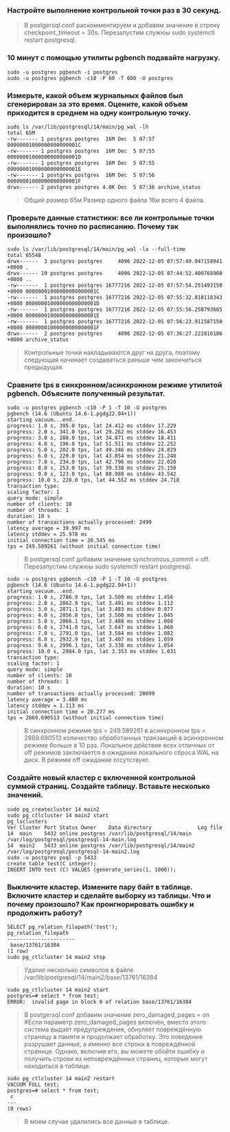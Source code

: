 ### Настройте выполнение контрольной точки раз в 30 секунд.
>В postgersql.conf раскомментируем и добавим значение в строку checkpoint_timeout = 30s.
>Перезапустим служюы sudo systemctl restart postgresql.
### 10 минут c помощью утилиты pgbench подавайте нагрузку.
<pre><code>sudo -u postgres pgbench -i postgres
sudo -u postgres pgbench -c10 -P 60 -T 600 -U postgres</code></pre>
### Измерьте, какой объем журнальных файлов был сгенерирован за это время. Оцените, какой объем приходится в среднем на одну контрольную точку.
<pre><code>sudo ls /var/lib/postgresql/14/main/pg_wal -lh
total 65M
-rw------- 1 postgres postgres  16M Dec  5 07:57 00000001000000000000001C
-rw------- 1 postgres postgres  16M Dec  5 07:55 00000001000000000000001D
-rw------- 1 postgres postgres  16M Dec  5 07:55 00000001000000000000001E
-rw------- 1 postgres postgres  16M Dec  5 07:56 00000001000000000000001F
drwx------ 2 postgres postgres 4.0K Dec  5 07:36 archive_status
</code></pre>
>Общий размер 65м
>Размер одного файла 16м всего 4 файла.
### Проверьте данные статистики: все ли контрольные точки выполнялись точно по расписанию. Почему так произошло?
<pre><code>sudo ls /var/lib/postgresql/14/main/pg_wal -la --full-time
total 65548
drwx------  3 postgres postgres     4096 2022-12-05 07:57:49.047158941 +0000 .
drwx------ 19 postgres postgres     4096 2022-12-05 07:44:52.400768908 +0000 ..
-rw-------  1 postgres postgres 16777216 2022-12-05 07:57:54.251493150 +0000 00000001000000000000001C
-rw-------  1 postgres postgres 16777216 2022-12-05 07:55:32.818118343 +0000 00000001000000000000001D
-rw-------  1 postgres postgres 16777216 2022-12-05 07:55:56.258793685 +0000 00000001000000000000001E
-rw-------  1 postgres postgres 16777216 2022-12-05 07:56:23.911587150 +0000 00000001000000000000001F
drwx------  2 postgres postgres     4096 2022-12-05 07:36:27.222816106 +0000 archive_status</code></pre>
>Контрольные точки накладываются друг на друга, поэтому следующая начинает создаваться раньше чем закончиться предыдущая.
### Сравните tps в синхронном/асинхронном режиме утилитой pgbench. Объясните полученный результат.
<pre><code>sudo -u postgres pgbench -c10 -P 1 -T 10 -U postgres
pgbench (14.6 (Ubuntu 14.6-1.pgdg22.04+1))
starting vacuum...end.
progress: 1.0 s, 395.0 tps, lat 24.412 ms stddev 17.229
progress: 2.0 s, 341.0 tps, lat 29.262 ms stddev 16.453
progress: 3.0 s, 288.0 tps, lat 34.071 ms stddev 18.411
progress: 4.0 s, 196.0 tps, lat 51.511 ms stddev 22.252
progress: 5.0 s, 202.0 tps, lat 49.346 ms stddev 24.829
progress: 6.0 s, 229.0 tps, lat 43.854 ms stddev 21.248
progress: 7.0 s, 234.0 tps, lat 42.796 ms stddev 22.020
progress: 8.0 s, 253.0 tps, lat 39.538 ms stddev 25.150
progress: 9.0 s, 123.0 tps, lat 80.988 ms stddev 43.542
progress: 10.0 s, 228.0 tps, lat 44.552 ms stddev 24.718
transaction type: <builtin: TPC-B (sort of)>
scaling factor: 1
query mode: simple
number of clients: 10
number of threads: 1
duration: 10 s
number of transactions actually processed: 2499
latency average = 39.997 ms
latency stddev = 25.978 ms
initial connection time = 20.545 ms
tps = 249.589261 (without initial connection time)</code></pre>
>В postgersql.conf добавим значение synchronous_commit = off.
>Перезапустим служюы sudo systemctl restart postgresql.
<pre><code>sudo -u postgres pgbench -c10 -P 1 -T 10 -U postgres
pgbench (14.6 (Ubuntu 14.6-1.pgdg22.04+1))
starting vacuum...end.
progress: 1.0 s, 2786.9 tps, lat 3.509 ms stddev 1.456
progress: 2.0 s, 2862.9 tps, lat 3.491 ms stddev 1.112
progress: 3.0 s, 2871.1 tps, lat 3.483 ms stddev 0.977
progress: 4.0 s, 2856.8 tps, lat 3.500 ms stddev 1.045
progress: 5.0 s, 2866.1 tps, lat 3.488 ms stddev 1.008
progress: 6.0 s, 2741.0 tps, lat 3.647 ms stddev 1.060
progress: 7.0 s, 2791.0 tps, lat 3.584 ms stddev 1.082
progress: 8.0 s, 2932.9 tps, lat 3.407 ms stddev 1.059
progress: 9.0 s, 2996.1 tps, lat 3.338 ms stddev 1.054
progress: 10.0 s, 2984.0 tps, lat 3.353 ms stddev 1.031
transaction type: <builtin: TPC-B (sort of)>
scaling factor: 1
query mode: simple
number of clients: 10
number of threads: 1
duration: 10 s
number of transactions actually processed: 28699
latency average = 3.480 ms
latency stddev = 1.113 ms
initial connection time = 20.277 ms
tps = 2869.690513 (without initial connection time)</code></pre>
>В синхронном режиме tps = 249.589261 в асинхронном tps = 2869.690513 количество обработанных транзакций в асинхронном режиме больше в 10 раз. Локальное действие всех отличных от off режимов заключается в ожидании локального сброса WAL на диск. В режиме off ожидание отсутствует.
### Создайте новый кластер с включенной контрольной суммой страниц. Создайте таблицу. Вставьте несколько значений.
<pre><code>sudo pg_createcluster 14 main2
sudo pg_ctlcluster 14 main2 start
pg_lsclusters
Ver Cluster Port Status Owner    Data directory               Log file
14  main    5432 online postgres /var/lib/postgresql/14/main  /var/log/postgresql/postgresql-14-main.log
14  main2   5433 online postgres /var/lib/postgresql/14/main2 /var/log/postgresql/postgresql-14-main2.log
sudo -u postgres psql -p 5433
create table test(C integer);
INSERT INTO test (C) VALUES (generate_series(1, 1000));</code></pre>
### Выключите кластер. Измените пару байт в таблице. Включите кластер и сделайте выборку из таблицы. Что и почему произошло? Как проигнорировать ошибку и продолжить работу?
<pre><code>SELECT pg_relation_filepath('test');
pg_relation_filepath
----------------------
 base/13761/16384
(1 row)
sudo pg_ctlcluster 14 main2 stop</code></pre>
>Удалил несколько символов в файле /var/lib/postgresql/14/main2/base/13761/16384
<pre><code>sudo pg_ctlcluster 14 main2 start
postgres=# select * from test;
ERROR:  invalid page in block 0 of relation base/13761/16384</code></pre>
>В postgersql.conf добавим значение zero_damaged_pages = on #Если параметр zero_damaged_pages включён, вместо этого система выдаёт предупреждение, обнуляет повреждённую страницу в памяти и продолжает обработку. Это поведение разрушает данные, а именно все строки в повреждённой странице. Однако, включив его, вы можете обойти ошибку и получить строки из неповреждённых страниц, которые могут находиться в таблице.
<pre><code>sudo pg_ctlcluster 14 main2 restart
VACUUM FULL test;
postgres=# select * from test;
 c
---
(0 rows)</code></pre>
>В моем случае удалились все данные в таблице.
